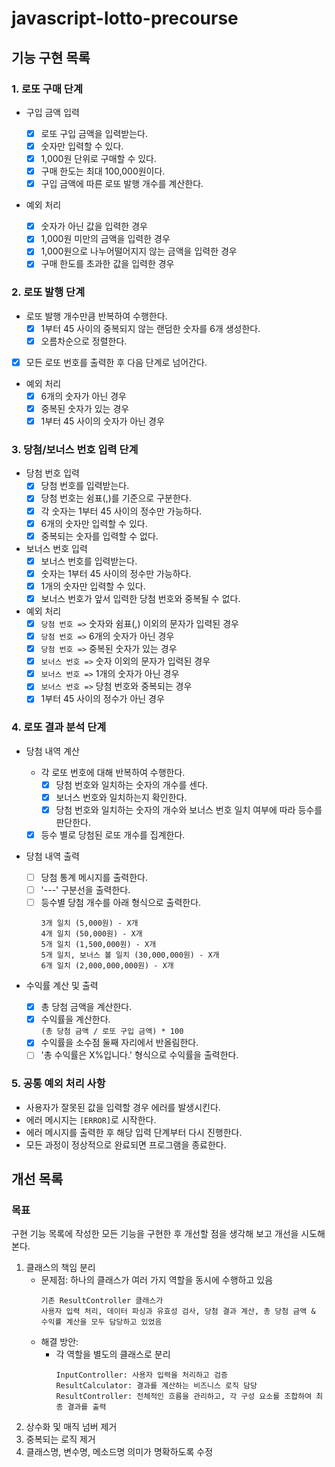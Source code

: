 # javascript-lotto-precourse

## 기능 구현 목록

### 1. 로또 구매 단계

- 구입 금액 입력

  - [x] 로또 구입 금액을 입력받는다.
  - [x] 숫자만 입력할 수 있다.
  - [x] 1,000원 단위로 구매할 수 있다.
  - [x] 구매 한도는 최대 100,000원이다.
  - [x] 구입 금액에 따른 로또 발행 개수를 계산한다.

- 예외 처리

  - [x] 숫자가 아닌 값을 입력한 경우
  - [x] 1,000원 미만의 금액을 입력한 경우
  - [x] 1,000원으로 나누어떨어지지 않는 금액을 입력한 경우
  - [x] 구매 한도를 초과한 값을 입력한 경우

### 2. 로또 발행 단계

- 로또 발행 개수만큼 반복하여 수행한다.
  - [x] 1부터 45 사이의 중복되지 않는 랜덤한 숫자를 6개 생성한다.
  - [x] 오름차순으로 정렬한다.
- [x] 모든 로또 번호를 출력한 후 다음 단계로 넘어간다.

- 예외 처리
  - [x] 6개의 숫자가 아닌 경우
  - [x] 중복된 숫자가 있는 경우
  - [x] 1부터 45 사이의 숫자가 아닌 경우

### 3. 당첨/보너스 번호 입력 단계

- 당첨 번호 입력
  - [x] 당첨 번호를 입력받는다.
  - [x] 당첨 번호는 쉼표(,)를 기준으로 구분한다.
  - [x] 각 숫자는 1부터 45 사이의 정수만 가능하다.
  - [x] 6개의 숫자만 입력할 수 있다.
  - [x] 중복되는 숫자를 입력할 수 없다.
- 보너스 번호 입력
  - [x] 보너스 번호를 입력받는다.
  - [x] 숫자는 1부터 45 사이의 정수만 가능하다.
  - [x] 1개의 숫자만 입력할 수 있다.
  - [x] 보너스 번호가 앞서 입력한 당첨 번호와 중복될 수 없다.
- 예외 처리
  - [x] `당첨 번호 =>` 숫자와 쉼표(,) 이외의 문자가 입력된 경우
  - [x] `당첨 번호 =>` 6개의 숫자가 아닌 경우
  - [x] `당첨 번호 =>` 중복된 숫자가 있는 경우
  - [x] `보너스 번호 =>` 숫자 이외의 문자가 입력된 경우
  - [x] `보너스 번호 =>` 1개의 숫자가 아닌 경우
  - [x] `보너스 번호 =>` 당첨 번호와 중복되는 경우
  - [x] 1부터 45 사이의 정수가 아닌 경우

### 4. 로또 결과 분석 단계

- 당첨 내역 계산

  - 각 로또 번호에 대해 반복하여 수행한다.
    - [x] 당첨 번호와 일치하는 숫자의 개수를 센다.
    - [x] 보너스 번호와 일치하는지 확인한다.
    - [x] 당첨 번호와 일치하는 숫자의 개수와 보너스 번호 일치 여부에 따라 등수를 판단한다.
  - [x] 등수 별로 당첨된 로또 개수를 집계한다.

- 당첨 내역 출력
  - [ ] 당첨 통계 메시지를 출력한다.
  - [ ] '---' 구분선을 출력한다.
  - [ ] 등수별 당첨 개수를 아래 형식으로 출력한다.
    ```
    3개 일치 (5,000원) - X개
    4개 일치 (50,000원) - X개
    5개 일치 (1,500,000원) - X개
    5개 일치, 보너스 볼 일치 (30,000,000원) - X개
    6개 일치 (2,000,000,000원) - X개
    ```
- 수익률 계산 및 출력
  - [x] 총 당첨 금액을 계산한다.
  - [x] 수익률을 계산한다. <br>
        `(총 당첨 금액 / 로또 구입 금액) * 100`
  - [x] 수익률을 소수점 둘째 자리에서 반올림한다.
  - [ ] '총 수익률은 X%입니다.' 형식으로 수익률을 출력한다.

### 5. 공통 예외 처리 사항

- 사용자가 잘못된 값을 입력할 경우 에러를 발생시킨다.
- 에러 메시지는 `[ERROR]`로 시작한다.
- 에러 메시지를 출력한 후 해당 입력 단계부터 다시 진행한다.
- 모든 과정이 정상적으로 완료되면 프로그램을 종료한다.

## 개선 목록

### 목표

구현 기능 목록에 작성한 모든 기능을 구현한 후 개선할 점을 생각해 보고 개선을 시도해 본다.

1. 클래스의 책임 분리
   - 문제점: 하나의 클래스가 여러 가지 역할을 동시에 수행하고 있음
     ```
     기존 ResultController 클래스가
     사용자 입력 처리, 데이터 파싱과 유효성 검사, 당첨 결과 계산, 총 당첨 금액 & 수익률 계산을 모두 담당하고 있었음
     ```
   - 해결 방안:
     - 각 역할을 별도의 클래스로 분리
       ```
       InputController: 사용자 입력을 처리하고 검증
       ResultCalculator: 결과를 계산하는 비즈니스 로직 담당
       ResultController: 전체적인 흐름을 관리하고, 각 구성 요소를 조합하여 최종 결과를 출력
       ```
2. 상수화 및 매직 넘버 제거
3. 중복되는 로직 제거
4. 클래스명, 변수명, 메소드명 의미가 명확하도록 수정
